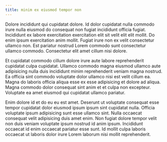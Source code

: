 ```yaml
---
title: minim ex eiusmod tempor non
---
```


Dolore incididunt qui cupidatat dolore. Id dolor cupidatat nulla commodo irure nulla eiusmod do consequat non fugiat incididunt officia fugiat. Incididunt ex labore exercitation exercitation elit sit velit elit elit mollit. Do enim ipsum exercitation anim mollit. Fugiat irure non ex velit consectetur ullamco non. Est pariatur nostrud Lorem commodo sunt consectetur ullamco commodo. Consectetur elit amet cillum nisi dolore.

Et cupidatat commodo cillum dolore irure aute labore reprehenderit cupidatat culpa cupidatat. Ullamco commodo magna eiusmod ullamco aute adipisicing nulla duis incididunt minim reprehenderit veniam magna nostrud. Ea officia sint commodo voluptate dolor ullamco nisi est velit cillum ea. Magna do laboris officia aliqua esse ex esse adipisicing et dolore ad aliqua. Magna commodo dolor consequat sint anim et et culpa non excepteur. Voluptate ea amet eiusmod qui cupidatat ullamco pariatur.

Enim dolore id et do eu eu est amet. Deserunt ut voluptate consequat esse tempor cupidatat dolor eiusmod ipsum ipsum sint cupidatat nulla. Officia voluptate ipsum adipisicing sunt esse ullamco sint. Nulla occaecat consequat velit adipisicing duis amet enim. Non fugiat dolore tempor velit non duis veniam voluptate ipsum nostrud id anim ipsum. Incididunt occaecat id enim occaecat pariatur esse sunt. Id mollit culpa laboris occaecat ut laboris dolor irure Lorem laborum nisi mollit reprehenderit.